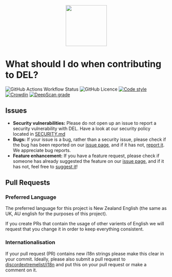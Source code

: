 <p align="center">
  <img height=128 width=128 src="https://raw.githubusercontent.com/discordextremelist/website/main/assets/Public/img/branding/development_logo.png" />
</p>

# What should I do when contributing to DEL?
![GitHub Actions Workflow Status](https://img.shields.io/github/actions/workflow/status/discordextremelist/website/compile.yml?logo=GitHub)
![GitHub Licence](https://img.shields.io/github/license/discordextremelist/website?logo=gnu&label=licence)
[![Code style](https://img.shields.io/badge/code%20style-prettier-ff69b4?logo=prettier&logoColor=white)](https://prettier.io)
[![Crowdin](https://badges.crowdin.net/delly/localized.svg)](https://translate.discordextremelist.xyz/project/delly)
[![DeepScan grade](https://deepscan.io/api/teams/8370/projects/12889/branches/206397/badge/grade.svg)](https://deepscan.io/dashboard#view=project&tid=8370&pid=12889&bid=206397)

## Issues
* **Security vulnerabilities:** Please do not open up an issue to report a security vulnerability with DEL. Have a look at our security policy located in [SECURITY.md](https://github.com/discordextremelist/website/blob/main/.github/SECURITY.md)
* **Bugs:** If your issue is a bug, rather than a security issue, please check if the bug has been reported on our [issue page](https://github.com/discordextremelist/website/issues), and if it has not, [report it](https://github.com/discordextremelist/website/issues/new?assignees=&labels=bug&projects=&template=bug-report.md&title=). We appreciate bug reports.
* **Feature enhancement:** If you have a feature request, please check if someone has already suggested the feature on our [issue page](https://github.com/discordextremelist/website/issues), and if it has not, feel free to [suggest it](https://github.com/discordextremelist/website/issues/new?assignees=&labels=feature+request&projects=&template=feature-request.md&title=)!

## Pull Requests

### Preferred Language

The preferred language for this project is New Zealand English (the same as UK, AU english for the purposes of this project).

If you create PRs that contain the usage of other varients of English we will request that you change it in order to keep everything consistent.

### Internationalisation

If your pull request (PR) contains new i18n strings please make this clear in your commit. Ideally, please also submit a pull request to [discordextremelist/i18n](https://github.com/discordextremelist/i18n) and put this on your pull request or make a comment on it.
